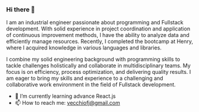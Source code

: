 ### Hi there 👋

I am an industrial engineer passionate about programming and Fullstack development. With solid experience in project coordination and application of continuous improvement methods, I have the ability to analyze data and efficiently manage resources. Recently, I completed the bootcamp at Henry, where I acquired knowledge in various languages and libraries.

I combine my solid engineering background with programming skills to tackle challenges holistically and collaborate in multidisciplinary teams. My focus is on efficiency, process optimization, and delivering quality results. I am eager to bring my skills and experience to a challenging and collaborative work environment in the field of Fullstack development.

- 🌱 I’m currently learning advance React.js
- 📫 How to reach me: vecchiofj@gmail.com


<!--
**VecchioFJ/VecchioFJ** is a ✨ _special_ ✨ repository because its `README.md` (this file) appears on your GitHub profile.

Here are some ideas to get you started:

- 🔭 I’m currently working on ...
- 🌱 I’m currently learning ...
- 👯 I’m looking to collaborate on ...
- 🤔 I’m looking for help with ...
- 💬 Ask me about ...
- 📫 How to reach me: ...
- 😄 Pronouns: ...
- ⚡ Fun fact: ...
-->
